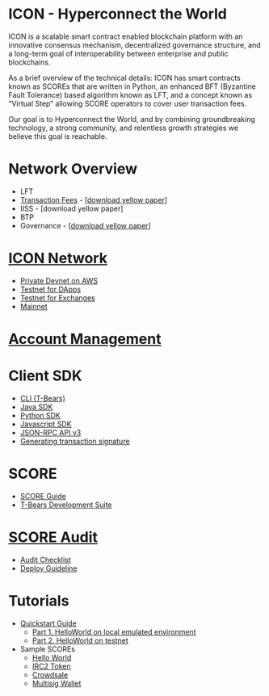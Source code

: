 # ICON - Hyperconnect the World

ICON is a scalable smart contract enabled blockchain platform with an innovative consensus mechanism, decentralized governance structure, and a long-term goal of interoperability between enterprise and public blockchains.

As a brief overview of the technical details: ICON has smart contracts known as SCOREs that are written in Python, an enhanced BFT (Byzantine Fault Tolerance) based algorithm known as LFT, and a concept known as “Virtual Step” allowing SCORE operators to cover user transaction fees.

Our goal is to Hyperconnect the World, and by combining groundbreaking technology, a strong community, and relentless growth strategies we believe this goal is reachable.

# Network Overview
  - LFT
  - [Transaction Fees](/docs/step.md) - \[[download yellow paper](https://icon.foundation/resources/file/ICON_Yellowpaper_Transactionfee_EN_V1.0.pdf)\]
  - IISS - \[download yellow paper\]
  - BTP
  - Governance - \[[download yellow paper](https://icon.foundation/resources/file/ICON_Yellowpaper_ICONstitution_and_Governance_EN_V1.0.pdf)\]

# [ICON Network](/docs/icon_network.md)
  - [Private Devnet on AWS](/docs/icon_network.md#private-devnet-on-aws)
  - [Testnet for DApps](/docs/icon_network.md#testnet-for-dapps)
  - [Testnet for Exchanges](/docs/icon_network.md#testnet-for-exchanges)
  - [Mainnet](/docs/icon_network.md#mainnet)

# [Account Management](/docs/wallet.md)

# Client SDK
  - [CLI (T-Bears)](/docs/tbears_cli.md)
  - [Java SDK](https://github.com/icon-project/icon-sdk-java/blob/master/quickstart/README.md)
  - [Python SDK](https://github.com/icon-project/icon-sdk-python/blob/master/README.md)
  - [Javascript SDK](https://github.com/icon-project/icon-sdk-js/blob/master/README.md)
  - [JSON-RPC API v3](https://github.com/icon-project/icon-rpc-server/blob/master/docs/icon-json-rpc-v3.md)
  - [Generating transaction signature](/docs/transaction_signature.md)
  
# SCORE
  - [SCORE Guide](https://icon-project.github.io/score-guide/)
  - [T-Bears Development Suite](https://github.com/icon-project/t-bears/blob/master/README.md)

# [SCORE Audit](/docs/score_audit.md)
  - [Audit Checklist](/docs/audit_checklist.md)
  - [Deploy Guideline](/docs/score_deploy_guide.md)

# Tutorials
  - [Quickstart Guide](/docs/quickstart.md)
    - [Part 1. HelloWorld on local emulated environment](/docs/quickstart_p1.md)
    - [Part 2. HelloWorld on testnet](/docs/quickstart_p2.md)
  - Sample SCOREs 
    - [Hello World](https://github.com/icon-project/samples/blob/master/hello_world/README.md)
    - [IRC2 Token](https://github.com/icon-project/samples/blob/master/irc2_token)
    - [Crowdsale](https://github.com/icon-project/samples/blob/master/crowdsale)
    - [Multisig Wallet](https://github.com/icon-project/multisig-wallet)

